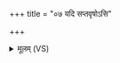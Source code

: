 +++
title = "०७ यदि सप्तवृषोऽसि"

+++
<details><summary>मूलम् (VS)</summary>

यदि॑ सप्तवृ॒षोऽसि॑ सृ॒जार॒सोऽसि॑ ॥
</details>
